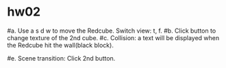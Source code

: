 # hw02
#a. Use a s d w to move the Redcube. Switch view: t, f.
#b. Click button to change texture of the 2nd cube.
#c. Collision: a text will be displayed when the Redcube hit the wall(black block).

#e. Scene transition: Click 2nd button.

